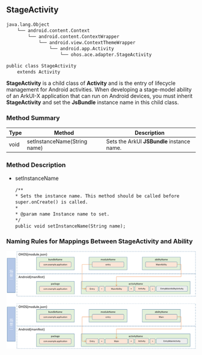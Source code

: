## StageActivity

```
java.lang.Object
    └── android.content.Context
        └── android.content.ContextWrapper
            └── android.view.ContextThemeWrapper
                └── android.app.Activity
                    └── ohos.ace.adapter.StageActivity
```

```
public class StageActivity
    extends Activity
```

**StageActivity** is a child class of **Activity** and is the entry of lifecycle management for Android activities. When developing a stage-model ability of an ArkUI-X application that can run on Android devices, you must inherit **StageActivity** and set the **JsBundle** instance name in this child class.

### Method Summary

| Type| Method                        | Description                    |
| ---- | ---------------------------- | ------------------------ |
| void | setInstanceName(String name) | Sets the ArkUI **JSBundle** instance name.|

### Method Description

- setInstanceName

  ```
  /**
  * Sets the instance name. This method should be called before super.onCreate() is called.
  * 
  * @param name Instance name to set.
  */
  public void setInstanceName(String name);
  ```

### Naming Rules for Mappings Between StageActivity and Ability
![](../../../figures/StageAndroid.png)
